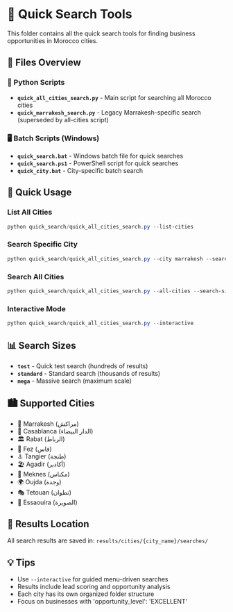 # 🚀 Quick Search Tools

This folder contains all the quick search tools for finding business opportunities in Morocco cities.

## 📁 Files Overview

### 🐍 Python Scripts

- **`quick_all_cities_search.py`** - Main script for searching all Morocco cities
- **`quick_marrakesh_search.py`** - Legacy Marrakesh-specific search (superseded by all-cities script)

### 🖥️ Batch Scripts (Windows)

- **`quick_search.bat`** - Windows batch file for quick searches
- **`quick_search.ps1`** - PowerShell script for quick searches  
- **`quick_city.bat`** - City-specific batch search

## 🎯 Quick Usage

### List All Cities

```powershell
python quick_search/quick_all_cities_search.py --list-cities
```

### Search Specific City

```powershell
python quick_search/quick_all_cities_search.py --city marrakesh --search-size test
```

### Search All Cities

```powershell
python quick_search/quick_all_cities_search.py --all-cities --search-size test
```

### Interactive Mode

```powershell
python quick_search/quick_all_cities_search.py --interactive
```

## 📊 Search Sizes

- **`test`** - Quick test search (hundreds of results)
- **`standard`** - Standard search (thousands of results)
- **`mega`** - Massive search (maximum scale)

## 🏙️ Supported Cities

- 🔴 Marrakesh (مراكش)
- 💼 Casablanca (الدار البيضاء)
- 🏛️ Rabat (الرباط)
- 🏺 Fez (فاس)
- ⚓ Tangier (طنجة)
- 🏖️ Agadir (أكادير)
- 🏰 Meknes (مكناس)
- 🌍 Oujda (وجدة)
- 🎭 Tetouan (تطوان)
- 🌊 Essaouira (الصويرة)

## 📁 Results Location

All search results are saved in: `results/cities/{city_name}/searches/`

## 💡 Tips

- Use `--interactive` for guided menu-driven searches
- Results include lead scoring and opportunity analysis
- Each city has its own organized folder structure
- Focus on businesses with 'opportunity_level': 'EXCELLENT'
